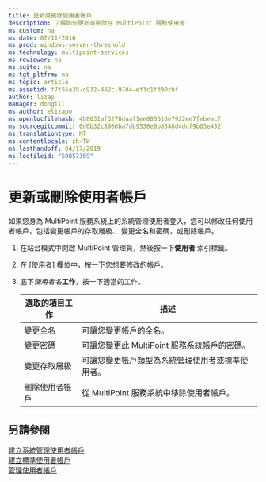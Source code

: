 ```yaml
---
title: 更新或刪除使用者帳戶
description: 了解如何更新或刪除在 MultiPoint 服務使用者
ms.custom: na
ms.date: 07/11/2016
ms.prod: windows-server-threshold
ms.technology: multipoint-services
ms.reviewer: na
ms.suite: na
ms.tgt_pltfrm: na
ms.topic: article
ms.assetid: f7f55a35-c932-482c-97d4-ef3c1f390cbf
author: lizap
manager: dongill
ms.author: elizapo
ms.openlocfilehash: 4b8631af3278daaf1ee005616e7922ee7febeacf
ms.sourcegitcommit: 0d0b32c8986ba7db9536e0b8648d4ddf9b03e452
ms.translationtype: MT
ms.contentlocale: zh-TW
ms.lasthandoff: 04/17/2019
ms.locfileid: "59857309"
---
```

# <a name="update-or-delete-a-user-account"></a>更新或刪除使用者帳戶
如果您身為 MultiPoint 服務系統上的系統管理使用者登入，您可以修改任何使用者帳戶，包括變更帳戶的存取層級、 變更全名和密碼，或刪除帳戶。  
  
1.  在站台模式中開啟 MultiPoint 管理員，然後按一下**使用者** 索引標籤。  
  
2.  在 [使用者] 欄位中，按一下您想要修改的帳戶。  
  
3.  底下*使用者名***工作**，按一下適當的工作。  
  
    |選取的項目工作|描述|  
    |----------------------|---------------|  
    |變更全名|可讓您變更帳戶的全名。|  
    |變更密碼|可讓您變更此 MultiPoint 服務系統帳戶的密碼。|  
    |變更存取層級|可讓您變更帳戶類型為系統管理使用者或標準使用者。|  
    |刪除使用者帳戶|從 MultiPoint 服務系統中移除使用者帳戶。|  
  
## <a name="see-also"></a>另請參閱  
[建立系統管理使用者帳戶](Create-an-Administrative-User-Account.md)  
[建立標準使用者帳戶](Create-a-Standard-User-Account.md)  
[管理使用者帳戶](Manage-User-Accounts.md)
